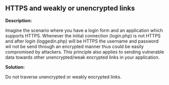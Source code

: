 
HTTPS and weakly or unencrypted links
-------

**Description:**

Imagine the scenario where you have a login form and an application which supports HTTPS. Whenever the initial connection (login.php) is not HTTPS and after login (loggedin.php) will be HTTPS the username and password wil not be send through an encrypted manner thus could be easily compromised by attackers. This principle also applies to sending vulnerable data towards other unencrypted/weak encrypted links in your application. 


**Solution:**

Do not traverse unencrypted or weakly encrypted links.
